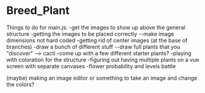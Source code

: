 # Breed_Plant
Things to do for main.js:
-get the images to show up above the general structure
-getting the images to be placed correctly 
    --make image dimensions not hard coded
-getting rid of center images (at the base of branches)
-draw a bunch of different stuff
    --draw full plants that you "discover" --> cacti
-come up with a few different starter plants? 
-playing with coloration for the structure
-figuring out having multiple plants on a vue screen with separate canvases
-flower probability and levels battle

(maybe) making an image editor or something to take an image and change the colors?



